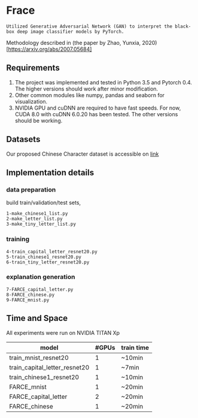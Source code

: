 # Frace
```
Utilized Generative Adversarial Network (GAN) to interpret the black-box deep image classifier models by PyTorch.
```
Methodology described in (the paper by Zhao, Yunxia, 2020)[https://arxiv.org/abs/2007.05684]


## Requirements

1. The project was implemented and tested in Python 3.5 and Pytorch 0.4. The higher versions should work after minor modification.
2. Other common modules like numpy, pandas and seaborn for visualization.
3. NVIDIA GPU and cuDNN are required to have fast speeds. For now, CUDA 8.0 with cuDNN 6.0.20 has been tested. The other versions should be working.

## Datasets

Our proposed Chinese Character dataset is accessible on [link](https://drive.google.com/drive/folders/1ShCuKkRx0Oeso4qRdHkiATFFXmDV4S5B?usp=sharing)


## Implementation details

### data preparation

build train/validation/test sets,

```
1-make_chinese1_list.py
2-make_letter_list.py
3-make_tiny_letter_list.py
```


### training
```
4-train_capital_letter_resnet20.py
5-train_chinese1_resnet20.py
6-train_tiny_letter_resnet20.py
```
### explanation generation
```
7-FARCE_capital_letter.py
8-FARCE_chinese.py
9-FARCE_mnist.py
```
## Time and Space

All experiments were run on NVIDIA TITAN Xp 


model     | #GPUs | train time |
---------|--------|-----|
train_mnist_resnet20     | 1 | ~10min    | 
train_capital_letter_resnet20    | 1 | ~7min    |
train_chinese1_resnet20    | 1 | ~10min    | 
FARCE_mnist     | 1 | ~20min   |
FARCE_capital_letter     | 2 | ~20min    |
FARCE_chinese     | 1 | ~20min   |



